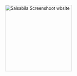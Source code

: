 <img width="219" alt="Salsabila Screenshoot wbsite" src="https://user-images.githubusercontent.com/113401277/198836303-9def75a2-d44e-439d-9089-0b8f326a10bb.png">
